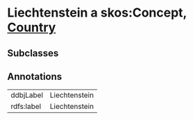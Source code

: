 # Liechtenstein a skos:Concept, [Country](/0.1/Country)

## Subclasses

## Annotations

|||
|-----|-----|
|ddbjLabel|Liechtenstein|
|rdfs:label|Liechtenstein|

